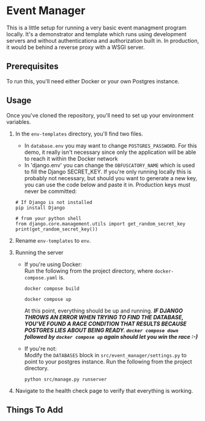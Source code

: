 # Event Manager
This is a little setup for running a very basic event managment program locally. It's a demonstrator and template which runs using development servers and without authenticationa and authorization built in. In production, it would be behind a reverse proxy with a WSGI server.
## Prerequisites
To run this, you'll need either Docker or your own Postgres instance.
## Usage
Once you've cloned the repository, you'll need to set up your environment variables.
1. In the `env-templates` directory, you'll find two files.
   - In `database.env` you may want to change `POSTGRES_PASSWORD`. For this demo, it really isn't necessary since only the application will be able to reach it within the Docker network
   - In 'django.env' you can change the `OBFUSCATORY_NAME` which is used to fill the Django SECRET_KEY. If you're only running locally this is probably not necessary, but should you want to generate a new key, you can use the code below and paste it in. Production keys must never be committed:
   ```
   # If Django is not installed
   pip install Django

   # from your python shell
   from django.core.management.utils import get_random_secret_key
   print(get_random_secret_key())
   ```
2. Rename `env-templates` to `env`.

3. Running the server
    - If you're using Docker:  
        Run the following from the project directory, where `docker-compose.yaml` is.
        ```
        docker compose build
        
        docker compose up
        ```
        At this point, everything should be up and running.
        ***IF DJANGO THROWS AN ERROR WHEN TRYING TO FIND THE DATABASE, YOU'VE FOUND A RACE CONDITION THAT RESULTS BECAUSE POSTGRES LIES ABOUT BEING READY. `docker compose down` followed by `docker compose up` again should let you win the race :-)***

    - If you're not:  
        Modify the `DATABASES` block in `src/event_manager/settings.py` to point to your postgres instance. Run the following from the project directory.
        ```
        python src/manage.py runserver
        ```
3. Navigate to the health check page to verify that everything is working.

## Things To Add